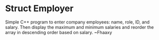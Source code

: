 # Struct Employer
Simple C++ program to enter company employees: name, role, ID, and salary.
Then display the maximum and minimum salaries and reorder the array in descending order based on salary. ~Fhaaxy
